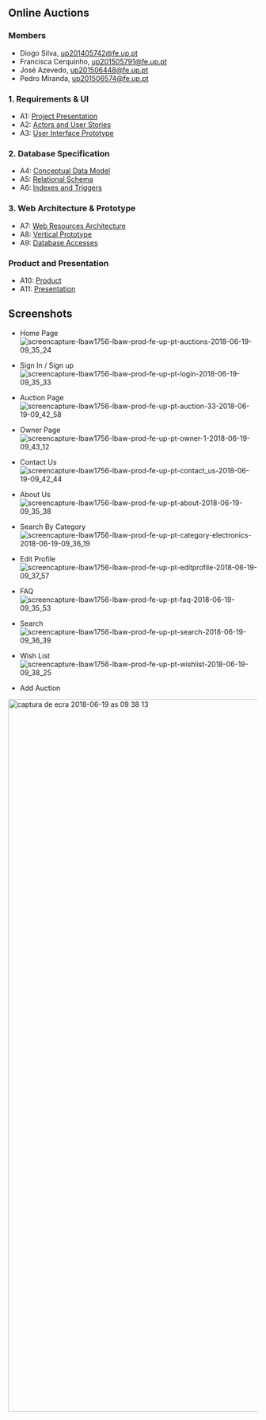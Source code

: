 ## Online Auctions

### Members 

- Diogo Silva, up201405742@fe.up.pt
- Francisca Cerquinho, up201505791@fe.up.pt
- José Azevedo, up201506448@fe.up.pt
- Pedro Miranda, up201506574@fe.up.pt

### 1. Requirements & UI 

* A1: [Project Presentation](https://github.com/FranciscaCerquinho/LBAW-56/tree/artefacts/A1)
* A2: [Actors and User Stories](https://github.com/FranciscaCerquinho/LBAW-56/tree/artefacts/A2)
* A3: [User Interface Prototype](https://github.com/FranciscaCerquinho/LBAW-56/tree/artefacts/A3)

### 2. Database Specification

* A4: [Conceptual Data Model](https://github.com/FranciscaCerquinho/LBAW-56/tree/artefacts/A4)
* A5: [Relational Schema](https://github.com/FranciscaCerquinho/LBAW-56/tree/artefacts/A5)
* A6: [Indexes and Triggers](https://github.com/FranciscaCerquinho/LBAW-56/tree/artefacts/A6)

### 3. Web Architecture & Prototype

* A7: [Web Resources Architecture](https://github.com/FranciscaCerquinho/LBAW-56/tree/artefacts/A7)
* A8: [Vertical Prototype](https://github.com/FranciscaCerquinho/LBAW-56/tree/artefacts/A8)
* A9: [Database Accesses](https://github.com/FranciscaCerquinho/LBAW-56/tree/artefacts/A9)


### Product and Presentation

* A10: [Product](https://github.com/FranciscaCerquinho/LBAW-56/tree/artefacts/A10)
* A11: [Presentation](https://github.com/FranciscaCerquinho/LBAW-56/tree/artefacts/A11)


## Screenshots

* Home Page
![screencapture-lbaw1756-lbaw-prod-fe-up-pt-auctions-2018-06-19-09_35_24](https://user-images.githubusercontent.com/22794956/41586429-a8476b98-73a4-11e8-989e-0480e161667c.png)

* Sign In / Sign up
![screencapture-lbaw1756-lbaw-prod-fe-up-pt-login-2018-06-19-09_35_33](https://user-images.githubusercontent.com/22794956/41586433-a8e6bfa4-73a4-11e8-854a-2265c14c9e43.png)

* Auction Page
![screencapture-lbaw1756-lbaw-prod-fe-up-pt-auction-33-2018-06-19-09_42_58](https://user-images.githubusercontent.com/22794956/41586682-47a7f716-73a5-11e8-9fbb-975e094a326e.png)

* Owner Page
![screencapture-lbaw1756-lbaw-prod-fe-up-pt-owner-1-2018-06-19-09_43_12](https://user-images.githubusercontent.com/22794956/41586663-3e435314-73a5-11e8-9e0f-023d48aba711.png)

* Contact Us
![screencapture-lbaw1756-lbaw-prod-fe-up-pt-contact_us-2018-06-19-09_42_44](https://user-images.githubusercontent.com/22794956/41586675-4381bec4-73a5-11e8-9dbe-40e520cd0080.png)

* About Us
![screencapture-lbaw1756-lbaw-prod-fe-up-pt-about-2018-06-19-09_35_38](https://user-images.githubusercontent.com/22794956/41586428-a8275cd6-73a4-11e8-8c44-ca0ca6f2e791.png)

* Search By Category
![screencapture-lbaw1756-lbaw-prod-fe-up-pt-category-electronics-2018-06-19-09_36_19](https://user-images.githubusercontent.com/22794956/41586430-a86387d8-73a4-11e8-911a-e2b315d4aa64.png)

* Edit Profile
![screencapture-lbaw1756-lbaw-prod-fe-up-pt-editprofile-2018-06-19-09_37_57](https://user-images.githubusercontent.com/22794956/41586431-a8874c7c-73a4-11e8-8088-90f70003f2e6.png)

* FAQ
![screencapture-lbaw1756-lbaw-prod-fe-up-pt-faq-2018-06-19-09_35_53](https://user-images.githubusercontent.com/22794956/41586432-a8c6530e-73a4-11e8-9272-0052a094ecd5.png)

* Search
![screencapture-lbaw1756-lbaw-prod-fe-up-pt-search-2018-06-19-09_36_39](https://user-images.githubusercontent.com/22794956/41586434-a9088b66-73a4-11e8-829a-b04a4dcb0465.png)

* Wish List
![screencapture-lbaw1756-lbaw-prod-fe-up-pt-wishlist-2018-06-19-09_38_25](https://user-images.githubusercontent.com/22794956/41586435-a92b7036-73a4-11e8-8d63-be07b9f622c3.png)

* Add Auction
<img width="1436" alt="captura de ecra 2018-06-19 as 09 38 13" src="https://user-images.githubusercontent.com/22794956/41586443-ad49f250-73a4-11e8-89c7-1930e2a929e8.png">
